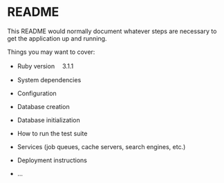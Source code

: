 # README

This README would normally document whatever steps are necessary to get the
application up and running.

Things you may want to cover:

* Ruby version
　3.1.1
* System dependencies

* Configuration

* Database creation

* Database initialization

* How to run the test suite

* Services (job queues, cache servers, search engines, etc.)

* Deployment instructions

* ...
